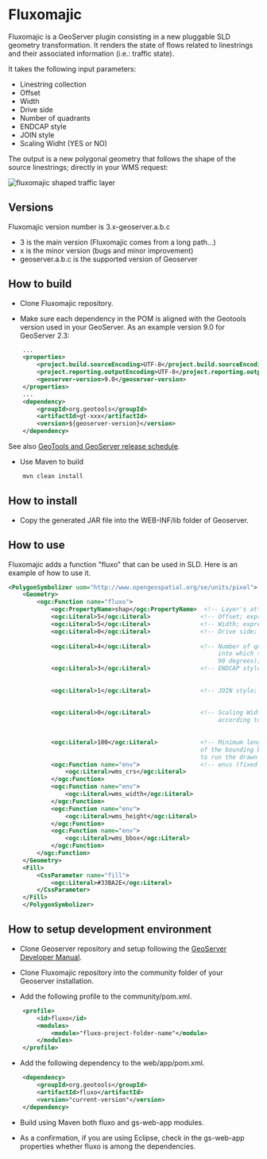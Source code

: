 Fluxomajic
=======

Fluxomajic is a GeoServer plugin consisting in a new pluggable SLD geometry transformation. It renders the state of flows related to linestrings and their associated information (i.e.: traffic state).

It takes the following input parameters:

- Linestring collection
- Offset
- Width
- Drive side
- Number of quadrants
- ENDCAP style
- JOIN style
- Scaling Widht (YES or NO)

The output is a new polygonal geometry that follows the shape of the source linestrings; directly in your WMS request:

![fluxomajic shaped traffic layer](https://raw.github.com/geobeyond/fluxomajic/master/img/fluxomajic.jpg "fluxomajic behavior")


## Versions

Fluxomajic version number is 3.x-geoserver.a.b.c

- 3 is the main version (Fluxomajic comes from a long path...)
- x is the minor version (bugs and minor improvement)
- geoserver.a.b.c is the supported version of Geoserver


## How to build

+ Clone Fluxomajic repository.

+ Make sure each dependency in the POM is aligned with the Geotools version used in your GeoServer. As an example version 9.0 for GeoServer 2.3:

```xml
    ...
	<properties>
		<project.build.sourceEncoding>UTF-8</project.build.sourceEncoding>
		<project.reporting.outputEncoding>UTF-8</project.reporting.outputEncoding>
		<geoserver-version>9.0</geoserver-version>
	</properties>
    ...
	<dependency>
		<groupId>org.geotools</groupId>
		<artifactId>gt-xxx</artifactId>
		<version>${geoserver-version}</version>
	</dependency>
```

See also [GeoTools and GeoServer release schedule](http://geoserver.org/display/GEOS/GeoTools+and+GeoServer+release+schedule).

+ Use Maven to build

```bash
	mvn clean install
```


## How to install

+ Copy the generated JAR file into the WEB-INF/lib folder of Geoserver.


## How to use

Fluxomajic adds a function "fluxo" that can be used in SLD. Here is an example of how to use it.

```xml
<PolygonSymbolizer uom="http://www.opengeospatial.org/se/units/pixel">
    <Geometry>
        <ogc:Function name="fluxo">
            <ogc:PropertyName>shap</ogc:PropertyName>  <!-- Layer's attribute name -->
            <ogc:Literal>5</ogc:Literal>              <!-- Offset; expressed in pixel -->
            <ogc:Literal>5</ogc:Literal>              <!-- Width; expressed in pixel -->
            <ogc:Literal>0</ogc:Literal>              <!-- Drive side;   0 = RIGHT(default),
                                                                         1 = LEFT -->
            <ogc:Literal>4</ogc:Literal>              <!-- Number of quandrants (number of facets
                                                           into which to divide a fillet of
                                                           90 degrees);  16(default) -->
            <ogc:Literal>3</ogc:Literal>              <!-- ENDCAP style; 1 = ROUND(default),
                                                                         2 = FLAT,
                                                                         3 = SQUARE -->
            <ogc:Literal>1</ogc:Literal>              <!-- JOIN style;   1 = ROUND(default),
                                                                         2 = MITRE,
                                                                         3 = BEVEL -->
            <ogc:Literal>0</ogc:Literal>              <!-- Scaling Width (if the width has to scale
                                                           according to zoom level);
                                                                         1 = YES(default),
                                                                         2 = NO -->
            <ogc:Literal>100</ogc:Literal>            <!-- Minimum length (ni pixel) of the diagonal 
                                                      of the bounding box of the single geometry
                                                      to run the drawn process;  3(default) -->
            <ogc:Function name="env">                 <!-- envs (fixed and mandatory) -->
                <ogc:Literal>wms_crs</ogc:Literal>
            </ogc:Function>
            <ogc:Function name="env">
                <ogc:Literal>wms_width</ogc:Literal>
            </ogc:Function>
            <ogc:Function name="env">
                <ogc:Literal>wms_height</ogc:Literal>
            </ogc:Function>
            <ogc:Function name="env">
                <ogc:Literal>wms_bbox</ogc:Literal>
            </ogc:Function>
        </ogc:Function>
    </Geometry>
    <Fill>
        <CssParameter name="fill">
            <ogc:Literal>#33BA2E</ogc:Literal>
        </CssParameter>
    </Fill>
    </PolygonSymbolizer>
```


## How to setup development environment

+ Clone Geoserver repository and setup following the [GeoServer Developer Manual](http://docs.geoserver.org/stable/en/developer/).

+ Clone Fluxomajic repository into the community folder of your Geoserver installation.

+ Add the following profile to the community/pom.xml.

```xml
    <profile>
        <id>fluxo</id>
        <modules>
            <module>"fluxo-project-folder-name"</module>
        </modules>
    </profile>
```

+ Add the following dependency to the web/app/pom.xml.

```xml
    <dependency>
        <groupId>org.geotools</groupId>
        <artifactId>fluxo</artifactId>
        <version>"current-version"</version>
    </dependency>
```

+ Build using Maven both fluxo and gs-web-app modules.

+ As a confirmation, if you are using Eclipse, check in the gs-web-app properties whether fluxo is among the dependencies.
